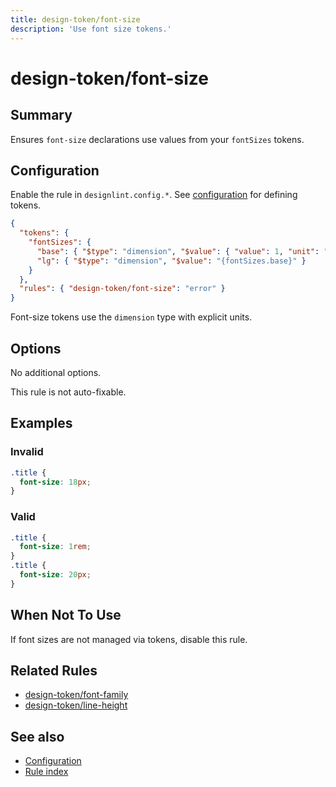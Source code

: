 ```yaml
---
title: design-token/font-size
description: 'Use font size tokens.'
---
```


# design-token/font-size

## Summary

Ensures `font-size` declarations use values from your `fontSizes` tokens.

## Configuration

Enable the rule in `designlint.config.*`. See [configuration](../../configuration.md) for defining tokens.

```json
{
  "tokens": {
    "fontSizes": {
      "base": { "$type": "dimension", "$value": { "value": 1, "unit": "rem" } },
      "lg": { "$type": "dimension", "$value": "{fontSizes.base}" }
    }
  },
  "rules": { "design-token/font-size": "error" }
}
```

Font-size tokens use the `dimension` type with explicit units.

## Options

No additional options.

This rule is not auto-fixable.

## Examples

### Invalid

```css
.title {
  font-size: 18px;
}
```

### Valid

```css
.title {
  font-size: 1rem;
}
.title {
  font-size: 20px;
}
```

## When Not To Use

If font sizes are not managed via tokens, disable this rule.

## Related Rules

- [design-token/font-family](./font-family.md)
- [design-token/line-height](./line-height.md)

## See also

- [Configuration](../../configuration.md)
- [Rule index](../index.md)
